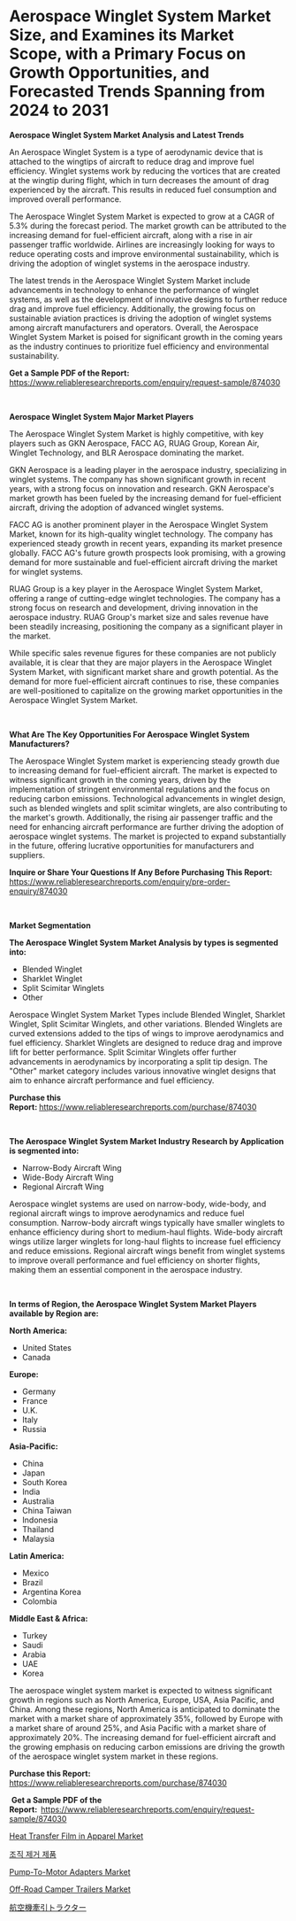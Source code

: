 <p><h1>Aerospace Winglet System Market Size, and Examines its Market Scope, with a Primary Focus on Growth Opportunities, and Forecasted Trends Spanning from 2024 to 2031</h1></p><p><strong>Aerospace Winglet System Market Analysis and Latest Trends</strong></p>
<p><p>An Aerospace Winglet System is a type of aerodynamic device that is attached to the wingtips of aircraft to reduce drag and improve fuel efficiency. Winglet systems work by reducing the vortices that are created at the wingtip during flight, which in turn decreases the amount of drag experienced by the aircraft. This results in reduced fuel consumption and improved overall performance.</p><p>The Aerospace Winglet System Market is expected to grow at a CAGR of 5.3% during the forecast period. The market growth can be attributed to the increasing demand for fuel-efficient aircraft, along with a rise in air passenger traffic worldwide. Airlines are increasingly looking for ways to reduce operating costs and improve environmental sustainability, which is driving the adoption of winglet systems in the aerospace industry.</p><p>The latest trends in the Aerospace Winglet System Market include advancements in technology to enhance the performance of winglet systems, as well as the development of innovative designs to further reduce drag and improve fuel efficiency. Additionally, the growing focus on sustainable aviation practices is driving the adoption of winglet systems among aircraft manufacturers and operators. Overall, the Aerospace Winglet System Market is poised for significant growth in the coming years as the industry continues to prioritize fuel efficiency and environmental sustainability.</p></p>
<p><strong>Get a Sample PDF of the Report:&nbsp;</strong> <a href="https://www.reliableresearchreports.com/enquiry/request-sample/874030">https://www.reliableresearchreports.com/enquiry/request-sample/874030</a></p>
<p>&nbsp;</p>
<p><strong>Aerospace Winglet System Major Market Players</strong></p>
<p><p>The Aerospace Winglet System Market is highly competitive, with key players such as GKN Aerospace, FACC AG, RUAG Group, Korean Air, Winglet Technology, and BLR Aerospace dominating the market. </p><p>GKN Aerospace is a leading player in the aerospace industry, specializing in winglet systems. The company has shown significant growth in recent years, with a strong focus on innovation and research. GKN Aerospace's market growth has been fueled by the increasing demand for fuel-efficient aircraft, driving the adoption of advanced winglet systems. </p><p>FACC AG is another prominent player in the Aerospace Winglet System Market, known for its high-quality winglet technology. The company has experienced steady growth in recent years, expanding its market presence globally. FACC AG's future growth prospects look promising, with a growing demand for more sustainable and fuel-efficient aircraft driving the market for winglet systems.</p><p>RUAG Group is a key player in the Aerospace Winglet System Market, offering a range of cutting-edge winglet technologies. The company has a strong focus on research and development, driving innovation in the aerospace industry. RUAG Group's market size and sales revenue have been steadily increasing, positioning the company as a significant player in the market.</p><p>While specific sales revenue figures for these companies are not publicly available, it is clear that they are major players in the Aerospace Winglet System Market, with significant market share and growth potential. As the demand for more fuel-efficient aircraft continues to rise, these companies are well-positioned to capitalize on the growing market opportunities in the Aerospace Winglet System Market.</p></p>
<p>&nbsp;</p>
<p><strong>What Are The Key Opportunities For Aerospace Winglet System Manufacturers?</strong></p>
<p><p>The Aerospace Winglet System market is experiencing steady growth due to increasing demand for fuel-efficient aircraft. The market is expected to witness significant growth in the coming years, driven by the implementation of stringent environmental regulations and the focus on reducing carbon emissions. Technological advancements in winglet design, such as blended winglets and split scimitar winglets, are also contributing to the market's growth. Additionally, the rising air passenger traffic and the need for enhancing aircraft performance are further driving the adoption of aerospace winglet systems. The market is projected to expand substantially in the future, offering lucrative opportunities for manufacturers and suppliers.</p></p>
<p><strong>Inquire or Share Your Questions If Any Before Purchasing This Report:</strong> <a href="https://www.reliableresearchreports.com/enquiry/pre-order-enquiry/874030">https://www.reliableresearchreports.com/enquiry/pre-order-enquiry/874030</a></p>
<p>&nbsp;</p>
<p><strong>Market Segmentation</strong></p>
<p><strong>The Aerospace Winglet System Market Analysis by types is segmented into:</strong></p>
<p><ul><li>Blended Winglet</li><li>Sharklet Winglet</li><li>Split Scimitar Winglets</li><li>Other</li></ul></p>
<p><p>Aerospace Winglet System Market Types include Blended Winglet, Sharklet Winglet, Split Scimitar Winglets, and other variations. Blended Winglets are curved extensions added to the tips of wings to improve aerodynamics and fuel efficiency. Sharklet Winglets are designed to reduce drag and improve lift for better performance. Split Scimitar Winglets offer further advancements in aerodynamics by incorporating a split tip design. The "Other" market category includes various innovative winglet designs that aim to enhance aircraft performance and fuel efficiency.</p></p>
<p><strong>Purchase this Report:&nbsp;</strong><a href="https://www.reliableresearchreports.com/purchase/874030">https://www.reliableresearchreports.com/purchase/874030</a></p>
<p>&nbsp;</p>
<p><strong>The Aerospace Winglet System Market Industry Research by Application is segmented into:</strong></p>
<p><ul><li>Narrow-Body Aircraft Wing</li><li>Wide-Body Aircraft Wing</li><li>Regional Aircraft Wing</li></ul></p>
<p><p>Aerospace winglet systems are used on narrow-body, wide-body, and regional aircraft wings to improve aerodynamics and reduce fuel consumption. Narrow-body aircraft wings typically have smaller winglets to enhance efficiency during short to medium-haul flights. Wide-body aircraft wings utilize larger winglets for long-haul flights to increase fuel efficiency and reduce emissions. Regional aircraft wings benefit from winglet systems to improve overall performance and fuel efficiency on shorter flights, making them an essential component in the aerospace industry.</p></p>
<p>&nbsp;</p>
<p><strong>In terms of Region, the Aerospace Winglet System Market Players available by Region are:</strong></p>
<p>
    <p> <strong> North America: </strong>
        <ul>
            <li>United States</li>
            <li>Canada</li>
        </ul>
        </p> 
    <p> <strong> Europe: </strong>
        <ul>
            <li>Germany</li>
            <li>France</li>
            <li>U.K.</li>
            <li>Italy</li>
            <li>Russia</li>
        </ul>
        </p> 
    <p> <strong> Asia-Pacific: </strong>
        <ul>
            <li>China</li>
            <li>Japan</li>
            <li>South Korea</li>
            <li>India</li>
            <li>Australia</li>
            <li>China Taiwan</li>
            <li>Indonesia</li>
            <li>Thailand</li>
            <li>Malaysia</li>
        </ul>
        </p> 
    <p> <strong> Latin America: </strong>
        <ul>
            <li>Mexico</li>
            <li>Brazil</li>
            <li>Argentina Korea</li>
            <li>Colombia</li>
        </ul>
        </p> 
    <p> <strong> Middle East & Africa: </strong>
        <ul>
            <li>Turkey</li>
            <li>Saudi</li>
            <li>Arabia</li>
            <li>UAE</li>
            <li>Korea</li>
        </ul>
    </p>
    </p>
<p><p>The aerospace winglet system market is expected to witness significant growth in regions such as North America, Europe, USA, Asia Pacific, and China. Among these regions, North America is anticipated to dominate the market with a market share of approximately 35%, followed by Europe with a market share of around 25%, and Asia Pacific with a market share of approximately 20%. The increasing demand for fuel-efficient aircraft and the growing emphasis on reducing carbon emissions are driving the growth of the aerospace winglet system market in these regions.</p></p>
<p><strong>Purchase this Report: </strong><a href="https://www.reliableresearchreports.com/purchase/874030">https://www.reliableresearchreports.com/purchase/874030</a></p>
<p>&nbsp;<strong>Get a Sample PDF of the Report:&nbsp;&nbsp;</strong><a href="https://www.reliableresearchreports.com/enquiry/request-sample/874030">https://www.reliableresearchreports.com/enquiry/request-sample/874030</a></p>
<p><strong></strong></p>
<p><p><a href="https://view.publitas.com/reportprime-1/insights-into-heat-transfer-film-in-apparel-market-size-analysing-market-share-trends-and-growth-from-2024-to-2031/">Heat Transfer Film in Apparel Market</a></p><p><a href="https://medium.com/@cgrillo63/%EC%A1%B0%EC%A7%81-%EC%86%8C%EB%A9%B8-%EC%A0%9C%ED%92%88-%EC%8B%9C%EC%9E%A5-%EC%8B%9C%EC%9E%A5-cagr-%EC%8B%9C%EC%9E%A5-%EB%8F%99%ED%96%A5-%EB%B0%8F-%EC%84%B1%EC%9E%A5-%EC%A0%84%EB%9E%B5%EC%97%90-%EB%8C%80%ED%95%9C-%ED%86%B5%EC%B0%B0%EB%A0%A5-52bc2b824665">조직 제거 제품</a></p><p><a href="https://summer-dogwood-3e9.notion.site/Pump-To-Motor-Adapters-Market-Share-Market-New-Trends-Analysis-Report-By-Type-By-Application-By--1ff659ecf1f547bbb8e415a026cf6d78">Pump-To-Motor Adapters Market</a></p><p><a href="https://view.publitas.com/reportprime-1/off-road-camper-trailers-market-size-global-industry-overview-market-segmentation-and-forecast-2024-to-2031/">Off-Road Camper Trailers Market</a></p><p><a href="https://medium.com/@marcosmoenrt5657/%E8%88%AA%E7%A9%BA%E6%A9%9F%E7%89%BD%E5%BC%95%E3%83%88%E3%83%A9%E3%82%AF%E3%82%BF%E3%83%BC%E3%81%AE%E5%B8%82%E5%A0%B4%E3%83%AC%E3%83%9D%E3%83%BC%E3%83%88%E3%81%AF-%E3%81%93%E3%81%AE%E5%B8%82%E5%A0%B4%E3%81%AE%E6%9C%80%E6%96%B0%E3%81%AE%E3%83%88%E3%83%AC%E3%83%B3%E3%83%89%E3%81%A8%E6%88%90%E9%95%B7%E3%81%AE%E6%A9%9F%E4%BC%9A%E3%82%92%E6%98%8E%E3%82%89%E3%81%8B%E3%81%AB%E3%81%97%E3%81%A6%E3%81%84%E3%81%BE%E3%81%99-d69cfe93b569">航空機牽引トラクター</a></p></p>